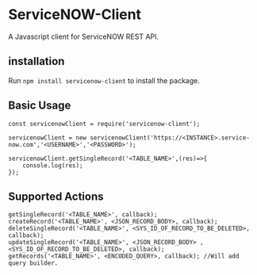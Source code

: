 # ServiceNOW-Client
A Javascript client for ServiceNOW REST API.

## installation

Run `npm install servicenow-client` to install the package.

## Basic Usage

```
const servicenowClient = require('servicenow-client');

servicenowClient = new servicenowClient('https://<INSTANCE>.service-now.com','<USERNAME>','<PASSWORD>');

servicenowClient.getSingleRecord('<TABLE_NAME>',(res)=>{
    console.log(res);
});
```
## Supported Actions

```
getSingleRecord('<TABLE_NAME>', callback);
createRecord('<TABLE_NAME>', <JSON_RECORD_BODY>, callback);
deleteSingleRecord('<TABLE_NAME>', <SYS_ID_OF_RECORD_TO_BE_DELETED>, callback);
updateSingleRecord('<TABLE_NAME>', <JSON_RECORD_BODY> , <SYS_ID_OF_RECORD_TO_BE_DELETED>, callback);
getRecords('<TABLE_NAME>', <ENCODED_QUERY>, callback); //Will add query builder.
```
